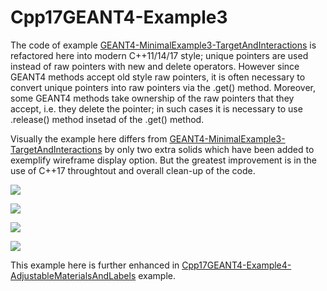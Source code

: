 # Cpp17GEANT4-Example3
The code of example [GEANT4-MinimalExample3-TargetAndInteractions](https://github.com/MariuszJozef/GEANT4-MinimalExample3-TargetAndInteractions) is refactored here into modern C++11/14/17 style; unique pointers are used instead of raw pointers with new and delete operators. However since GEANT4 methods accept old style raw pointers, it is often necessary to convert unique pointers into raw pointers via the .get() method. Moreover, some GEANT4 methods take ownership of the raw pointers that they accept, i.e. they delete the pointer; in such cases it is necessary to use .release() method insetad of the .get() method.

Visually the example here differs from [GEANT4-MinimalExample3-TargetAndInteractions](https://github.com/MariuszJozef/GEANT4-MinimalExample3-TargetAndInteractions) by only two extra solids which have been added to exemplify wireframe display option. But the greatest improvement is in the use of C++17 throughtout and overall clean-up of the code.

![](gifs/C++17Geant4-Example3-1.gif)

![](gifs/C++17Geant4-Example3-2.gif)

![](gifs/C++17Geant4-Example3-3.gif)

![](gifs/C++17Geant4-Example3-4.gif)

This example here is further enhanced in [Cpp17GEANT4-Example4-AdjustableMaterialsAndLabels](https://github.com/MariuszJozef/Cpp17GEANT4-Example4-AdjustableMaterialsAndLabels) example.

